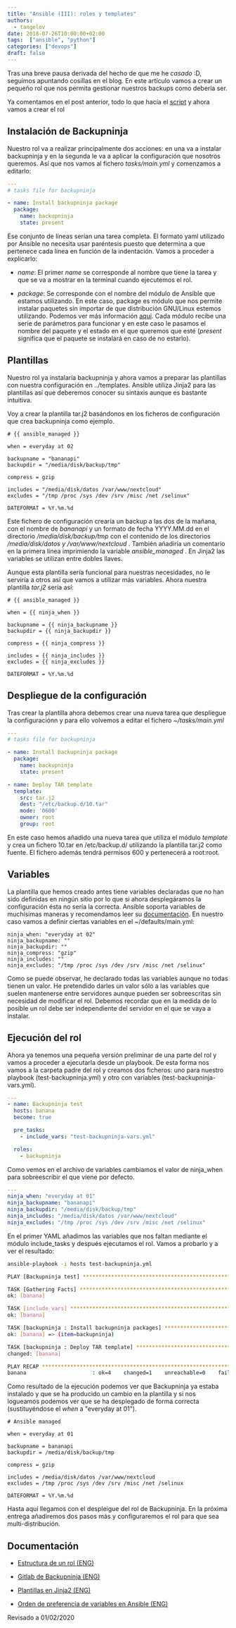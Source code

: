 ```yaml
---
title: "Ansible (III): roles y templates"
authors:
  - tangelov
date: 2018-07-26T10:00:00+02:00
tags:  ["ansible", "python"]
categories: ["devops"]
draft: false
---
```


Tras una breve pausa derivada del hecho de que me he _casado_ :D, seguimos apuntando cosillas en el blog. En este artículo vamos a crear un pequeño rol que nos permita gestionar nuestros backups como debería ser.

Ya comentamos en el post anterior, todo lo que hacía el [script](https://tangelov.me/http://tangelov.me/posts/ansible-ii.html) y ahora vamos a crear el rol

<!--more-->

## Instalación de Backupninja
Nuestro rol va a realizar principalmente dos acciones: en una va a instalar backupninja y en la segunda le va a aplicar la configuración que nosotros queremos. Así que nos vamos al fichero _tasks/main.yml_ y comenzamos a editarlo:

```yaml
---
# tasks file for backupninja

- name: Install backupninja package
  package:
    name: backupninja
    state: present
```

Ese conjunto de líneas serían una tarea completa. El formato yaml utilizado por Ansible no necesita usar paréntesis puesto que determina a que pertenece cada línea en función de la indentación. Vamos a proceder a explicarlo:

* _name_: El primer _name_ se corresponde al nombre que tiene la tarea y que se va a mostrar en la terminal cuando ejecutemos el rol.

* _package_: Se corresponde con el nombre del módulo de Ansible que estamos utilizando. En este caso, package es módulo que nos permite instalar paquetes sin importar de que distribución GNU/Linux estemos utilizando. Podemos ver más información [aquí](https://docs.ansible.com/ansible/2.9/modules/package_module.html). Cada módulo recibe una serie de parámetros para funcionar y en este caso le pasamos el nombre del paquete y el estado en el que queremos que esté (_present_ significa que el paquete se instalará en caso de no estarlo).


## Plantillas
Nuestro rol ya instalaría backupninja y ahora vamos a preparar las plantillas con nuestra configuración en ../templates. Ansible utiliza Jinja2 para las plantillas así que deberemos conocer su sintaxis aunque es bastante intuitiva.

Voy a crear la plantilla tar.j2 basándonos en los ficheros de configuración que crea backupninja como ejemplo.

```jinja2
# {{ ansible_managed }}

when = everyday at 02

backupname = "bananapi"
backupdir = "/media/disk/backup/tmp"

compress = gzip

includes = "/media/disk/datos /var/www/nextcloud"
excludes = "/tmp /proc /sys /dev /srv /misc /net /selinux"

DATEFORMAT = %Y.%m.%d
```

Este fichero de configuración crearía un backup a las dos de la mañana, con el nombre de _bananapi_ y un formato de fecha YYYY.MM.dd en el directorio _/media/disk/backup/tmp_ con el contenido de los directorios _/media/disk/datos y /var/www/nextcloud_ . También añadiría un comentario en la primera línea imprimiendo la variable _ansible_managed_ . En Jinja2 las variables se utilizan entre dobles llaves.

Aunque esta plantilla sería funcional para nuestras necesidades, no le serviría a otros así que vamos a utilizar más variables. Ahora nuestra plantilla _tar.j2_ sería así:

```jinja2
# {{ ansible_managed }}

when = {{ ninja_when }}

backupname = {{ ninja_backupname }}
backupdir = {{ ninja_backupdir }}

compress = {{ ninja_compress }}

includes = {{ ninja_includes }}
excludes = {{ ninja_excludes }}

DATEFORMAT = %Y.%m.%d
```

## Despliegue de la configuración
Tras crear la plantilla ahora debemos crear una nueva tarea que despliegue la configuraciónn y para ello volvemos a editar el fichero _~/tasks/main.yml_

```yaml
---
# tasks file for backupninja

- name: Install backupninja package
  package:
    name: backupninja
    state: present

- name: Deploy TAR template
  template:
    src: tar.j2
    dest: "/etc/backup.d/10.tar"
    mode: '0600'
    owner: root
    group: root
```

En este caso hemos añadido una nueva tarea que utiliza el módulo _template_ y crea un fichero 10.tar en /etc/backup.d/ utilizando la plantilla tar.j2 como fuente. El fichero además tendrá permisos 600 y pertenecerá a root:root.


## Variables
La plantilla que hemos creado antes tiene variables declaradas que no han sido definidas en ningún sitio por lo que si ahora desplegáramos la configuración ésta no sería la correcta. Ansible soporta variables de muchísimas maneras y recomendamos leer su [documentación](https://docs.ansible.com/ansible/2.9/user_guide/playbooks_variables.html). En nuestro caso vamos a definir ciertas variables en el ~/defaults/main.yml:

```jinja2
ninja_when: "everyday at 02"
ninja_backupname: ""
ninja_backupdir: ""
ninja_compress: "gzip"
ninja_includes: ""
ninja_excludes: "/tmp /proc /sys /dev /srv /misc /net /selinux"
```

Como se puede observar, he declarado todas las variables aunque no todas tienen un valor. He pretendido darles un valor sólo a las variables que suelen mantenerse entre servidores aunque pueden ser sobreescritas sin necesidad de modificar el rol. Debemos recordar que en la medida de lo posible un rol debe ser independiente del servidor en el que se vaya a instalar.


## Ejecución del rol
Ahora ya tenemos una pequeña versión preliminar de una parte del rol y vamos a proceder a ejecutarla desde un playbook. De esta forma nos vamos a la carpeta padre del rol y creamos dos ficheros: uno para nuestro playbook (test-backupninja.yml) y otro con variables (test-backupninja-vars.yml).

```yml
---
- name: Backupninja test
  hosts: banana
  become: true

  pre_tasks:
    - include_vars: "test-backupninja-vars.yml"

  roles:
    - backupninja
```

Como vemos en el archivo de variables cambiamos el valor de ninja_when para sobreescribir el que viene por defecto.

```yaml
---
ninja_when: "everyday at 01"
ninja_backupname: "bananapi"
ninja_backupdir: "/media/disk/backup/tmp"
ninja_includes: "/media/disk/datos /var/www/nextcloud"
ninja_excludes: "/tmp /proc /sys /dev /srv /misc /net /selinux"
```

En el primer YAML añadimos las variables que nos faltan mediante el módulo include_tasks y después ejecutamos el rol. Vamos a probarlo y a ver el resultado:

```bash
ansible-playbook -i hosts test-backupninja.yml 

PLAY [Backupninja test] **********************************************************************

TASK [Gathering Facts] ***********************************************************************
ok: [banana]

TASK [include_vars] **************************************************************************
ok: [banana]

TASK [backupninja : Install backupninja packages] ********************************************
ok: [banana] => (item=backupninja)

TASK [backupninja : Deploy TAR template] *****************************************************
changed: [banana]

PLAY RECAP ***********************************************************************************
banana                     : ok=4    changed=1    unreachable=0    failed=0   
```

Como resultado de la ejecución podemos ver que Backupninja ya estaba instalado y que se ha producido un cambio en la plantilla y si nos logueamos podemos ver que se ha desplegado de forma correcta (sustituyéndose el _when_ a "everyday at 01").

```jinja2
# Ansible managed

when = everyday at 01

backupname = bananapi
backupdir = /media/disk/backup/tmp

compress = gzip

includes = /media/disk/datos /var/www/nextcloud
excludes = /tmp /proc /sys /dev /srv /misc /net /selinux

DATEFORMAT = %Y.%m.%d

```

Hasta aquí llegamos con el despleigue del rol de Backupninja. En la próxima entrega añadiremos dos pasos más y configuraremos el rol para que sea multi-distribución.


## Documentación

* [Estructura de un rol (ENG)](http://docs.ansible.com/ansible/latest/playbooks_reuse_roles.html)

* [Gitlab de Backupninja (ENG)](https://0xacab.org/riseuplabs/backupninja)

* [Plantillas en Jinja2 (ENG)](https://jinja.palletsprojects.com/en/2.10.x/templates/)

* [Orden de preferencia de variables en Ansible (ENG)](https://docs.ansible.com/ansible/latest/user_guide/playbooks_variables.html#variable-precedence-where-should-i-put-a-variable)


Revisado a 01/02/2020

